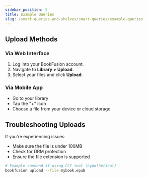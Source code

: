 ```yaml
---
sidebar_position: 5
title: Example Queries
slug: /smart-queries-and-shelves/smart-queries/example-queries
---
```


## Upload Methods

### Via Web Interface

1. Log into your BookFusion account.
2. Navigate to **Library > Upload**.
3. Select your files and click **Upload**.

### Via Mobile App

- Go to your library
- Tap the "+" icon
- Choose a file from your device or cloud storage

## Troubleshooting Uploads

If you're experiencing issues:

- Make sure the file is under 100MB
- Check for DRM protection
- Ensure the file extension is supported

```bash
# Example command if using CLI tool (hypothetical)
bookfusion upload --file mybook.epub
